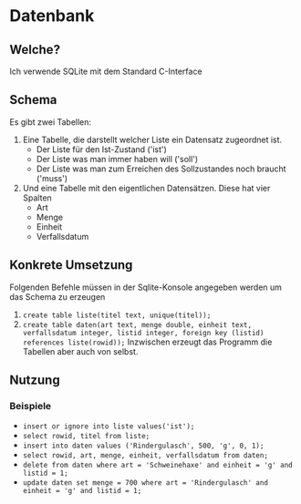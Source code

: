 # Datenbank
## Welche?
Ich verwende SQLite mit dem Standard C-Interface
## Schema
Es gibt zwei Tabellen:
1. Eine Tabelle, die darstellt welcher Liste ein Datensatz zugeordnet ist. 
   - Der Liste für den Ist-Zustand ('ist')
   - Der Liste was man immer haben will ('soll')
   - Der Liste was man zum Erreichen des Sollzustandes noch braucht ('muss')
2. Und eine Tabelle mit den eigentlichen Datensätzen. Diese hat vier Spalten
   - Art
   - Menge
   - Einheit
   - Verfallsdatum
## Konkrete Umsetzung
Folgenden Befehle müssen in der Sqlite-Konsole angegeben werden um das Schema zu erzeugen
1. ```create table liste(titel text, unique(titel));```
2. ```create table daten(art text, menge double, einheit text, verfallsdatum integer, listid integer, foreign key (listid) references liste(rowid));```
Inzwischen erzeugt das Programm die Tabellen aber auch von selbst. 
## Nutzung
### Beispiele
- ```insert or ignore into liste values('ist');```
- ```select rowid, titel from liste;```
- ```insert into daten values ('Rindergulasch', 500, 'g', 0, 1);```
- ```select rowid, art, menge, einheit, verfallsdatum from daten;```
- ```delete from daten where art = 'Schweinehaxe' and einheit = 'g' and listid = 1;```
- ```update daten set menge = 700 where art = 'Rindergulasch' and einheit = 'g' and listid = 1;```
